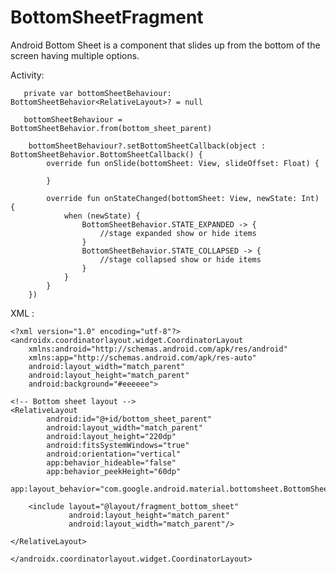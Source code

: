# BottomSheetFragment
 Android Bottom Sheet is a component that slides up from the bottom of the screen having multiple options.
 
 Activity:
 
       private var bottomSheetBehaviour: BottomSheetBehavior<RelativeLayout>? = null
       
       bottomSheetBehaviour = BottomSheetBehavior.from(bottom_sheet_parent)
  
        bottomSheetBehaviour?.setBottomSheetCallback(object : BottomSheetBehavior.BottomSheetCallback() {
            override fun onSlide(bottomSheet: View, slideOffset: Float) {
            
            }
            
            override fun onStateChanged(bottomSheet: View, newState: Int) {
                when (newState) {
                    BottomSheetBehavior.STATE_EXPANDED -> {
                        //stage expanded show or hide items
                    }
                    BottomSheetBehavior.STATE_COLLAPSED -> {
                        //stage collapsed show or hide items
                    }
                }
            }
        })
        
        
  XML :
  
    <?xml version="1.0" encoding="utf-8"?>
    <androidx.coordinatorlayout.widget.CoordinatorLayout
        xmlns:android="http://schemas.android.com/apk/res/android"
        xmlns:app="http://schemas.android.com/apk/res-auto"
        android:layout_width="match_parent"
        android:layout_height="match_parent"
        android:background="#eeeeee">
        
    <!-- Bottom sheet layout -->
    <RelativeLayout
            android:id="@+id/bottom_sheet_parent"
            android:layout_width="match_parent"
            android:layout_height="220dp"
            android:fitsSystemWindows="true"
            android:orientation="vertical"
            app:behavior_hideable="false"
            app:behavior_peekHeight="60dp"
            app:layout_behavior="com.google.android.material.bottomsheet.BottomSheetBehavior">

        <include layout="@layout/fragment_bottom_sheet"
                 android:layout_height="match_parent"
                 android:layout_width="match_parent"/>

    </RelativeLayout>

    </androidx.coordinatorlayout.widget.CoordinatorLayout>

